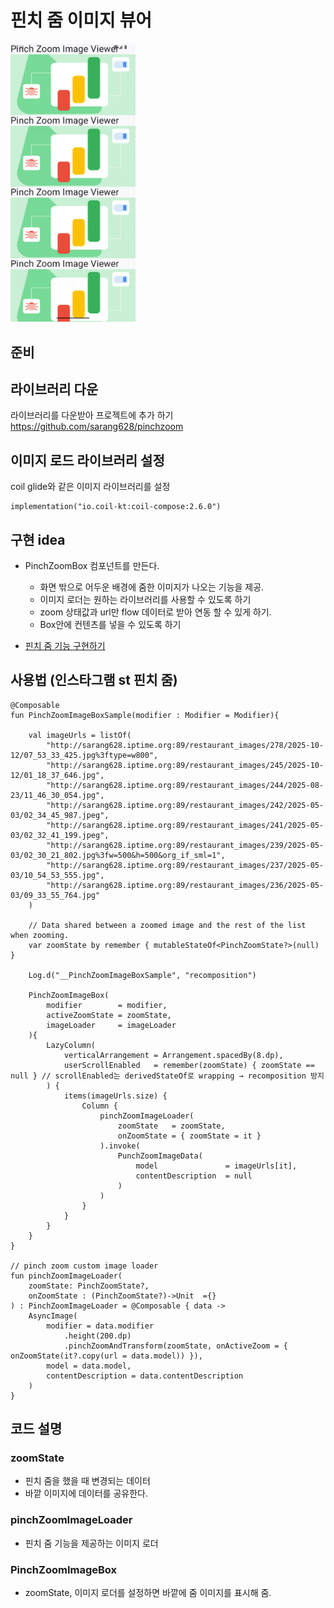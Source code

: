 # 핀치 줌 이미지 뷰어

<img src="./screenshots/sample.gif" width="200">

## 준비

## 라이브러리 다운

라이브러리를 다운받아 프로젝트에 추가 하기
https://github.com/sarang628/pinchzoom

## 이미지 로드 라이브러리 설정

coil glide와 같은 이미지 라이브러리를 설정

```
implementation("io.coil-kt:coil-compose:2.6.0")
```

## 구현 idea

- PinchZoomBox 컴포넌트를 만든다.
  - 화면 밖으로 어두운 배경에 줌한 이미지가 나오는 기능을 제공.
  - 이미지 로더는 원하는 라이브러리를 사용할 수 있도록 하기
  - zoom 상태값과 url만 flow 데이터로 받아 연동 할 수 있게 하기.
  - Box안에 컨텐츠를 넣을 수 있도록 하기

- [핀치 줌 기능 구현하기](/documents/pinchzoom.md)

## 사용법 (인스타그램 st 핀치 줌)

```
@Composable
fun PinchZoomImageBoxSample(modifier : Modifier = Modifier){

    val imageUrls = listOf(
        "http://sarang628.iptime.org:89/restaurant_images/278/2025-10-12/07_53_33_425.jpg%3ftype=w800",
        "http://sarang628.iptime.org:89/restaurant_images/245/2025-10-12/01_18_37_646.jpg",
        "http://sarang628.iptime.org:89/restaurant_images/244/2025-08-23/11_46_30_054.jpg",
        "http://sarang628.iptime.org:89/restaurant_images/242/2025-05-03/02_34_45_987.jpeg",
        "http://sarang628.iptime.org:89/restaurant_images/241/2025-05-03/02_32_41_199.jpeg",
        "http://sarang628.iptime.org:89/restaurant_images/239/2025-05-03/02_30_21_802.jpg%3fw=500&h=500&org_if_sml=1",
        "http://sarang628.iptime.org:89/restaurant_images/237/2025-05-03/10_54_53_555.jpg",
        "http://sarang628.iptime.org:89/restaurant_images/236/2025-05-03/09_33_55_764.jpg"
    )

    // Data shared between a zoomed image and the rest of the list when zooming.
    var zoomState by remember { mutableStateOf<PinchZoomState?>(null) }

    Log.d("__PinchZoomImageBoxSample", "recomposition")

    PinchZoomImageBox(
        modifier        = modifier,
        activeZoomState = zoomState,
        imageLoader     = imageLoader
    ){  
        LazyColumn(
            verticalArrangement = Arrangement.spacedBy(8.dp),
            userScrollEnabled   = remember(zoomState) { zoomState == null } // scrollEnabled는 derivedStateOf로 wrapping → recomposition 방지
        ) {
            items(imageUrls.size) {
                Column {
                    pinchZoomImageLoader(
                        zoomState   = zoomState,
                        onZoomState = { zoomState = it }
                    ).invoke(
                        PunchZoomImageData(
                            model               = imageUrls[it],
                            contentDescription  = null
                        )
                    )
                }
            }
        }
    }
}

// pinch zoom custom image loader
fun pinchZoomImageLoader(
    zoomState: PinchZoomState?,
    onZoomState : (PinchZoomState?)->Unit  ={}
) : PinchZoomImageLoader = @Composable { data ->
    AsyncImage(
        modifier = data.modifier
            .height(200.dp)
            .pinchZoomAndTransform(zoomState, onActiveZoom = { onZoomState(it?.copy(url = data.model)) }),
        model = data.model,
        contentDescription = data.contentDescription
    )
}
```

## 코드 설명

### zoomState
- 핀치 줌을 했을 때 변경되는 데이터
- 바깥 이미지에 데이터를 공유한다.

### pinchZoomImageLoader
- 핀치 줌 기능을 제공하는 이미지 로더

### PinchZoomImageBox
- zoomState, 이미지 로더를 설정하면 바깥에 줌 이미지를 표시해 줌.